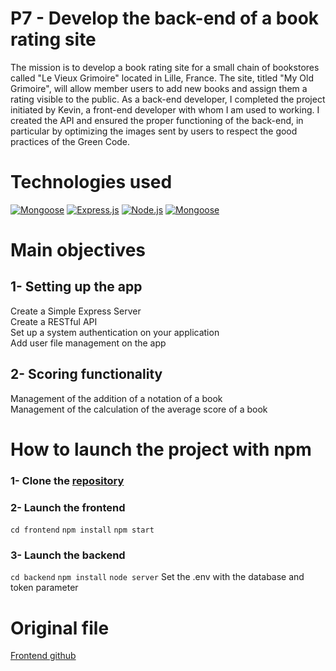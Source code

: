 # P7 - Develop the back-end of a book rating site

The mission is to develop a book rating site for a small chain of bookstores called "Le Vieux Grimoire" located in Lille, France. The site, titled "My Old Grimoire", will allow member users to add new books and assign them a rating visible to the public. As a back-end developer, I completed the project initiated by Kevin, a front-end developer with whom I am used to working. I created the API and ensured the proper functioning of the back-end, in particular by optimizing the images sent by users to respect the good practices of the Green Code.

# Technologies used

[![Mongoose](https://user-images.githubusercontent.com/125476287/256743250-87dd13c1-6112-46e0-94c1-b0057a4d457b.png)][1]
[![Express.js](https://user-images.githubusercontent.com/125476287/256747425-53081fd2-752d-4ea7-a7e3-022987e74b37.png)][2]
[![Node.js](https://user-images.githubusercontent.com/125476287/256747496-639d7120-a616-44f1-9acf-9f59725703aa.png)][3]
[![Mongoose](https://user-images.githubusercontent.com/125476287/256747629-7fe05640-5562-4c37-871b-19a1be0cbd07.png)][4]

[1]: https://mongoosejs.com/
[2]: https://expressjs.com/
[3]: https://nodejs.org/en
[4]: https://www.mongodb.com/fr-fr

# Main objectives
## 1- Setting up the app
Create a Simple Express Server\
Create a RESTful API\
Set up a system authentication on your application\
Add user file management on the app
## 2- Scoring functionality
Management of the addition of a notation of a book\
Management of the calculation of the average score of a book

# How to launch the project with npm

### 1- Clone the [repository](https://github.com/Guilly-AU/P7-Mon_vieux_grimoire-MERN_Stack.git)
### 2- Launch the frontend
`cd frontend`
`npm install`
`npm start`
### 3- Launch the backend
`cd backend`
`npm install`
`node server`
Set the .env with the database and token parameter

# Original file

[Frontend github](https://github.com/OpenClassrooms-Student-Center/P7-Dev-Web-livres)
